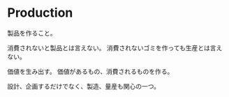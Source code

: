 # Production

製品を作ること。

消費されないと製品とは言えない。
消費されないゴミを作っても生産とは言えない。

価値を生み出す。
価値があるもの、消費されるものを作る。

設計、企画するだけでなく、製造、量産も関心の一つ。
